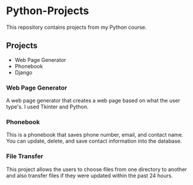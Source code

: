 # Python-Projects
This repository contains projects from my Python course.
## Projects
- Web Page Generator
- Phonebook
- Django
### Web Page Generator
A web page generator that creates a web page based on what the user type's. I used Tkinter and Python.
### Phonebook
This is a phonebook that saves phone number, email, and contact name. You can update, delete, and save contact information into the database.
### File Transfer
This project allows the users to choose files from one directory to another and also transfer files if they were updated within the past 24 hours.
